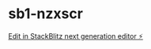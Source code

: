 # sb1-nzxscr

[Edit in StackBlitz next generation editor ⚡️](https://stackblitz.com/~/github.com/WebomaxLLC/sb1-nzxscr)